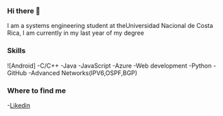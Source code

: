 ### Hi there 👋

<!--
**07fafa/07fafa** is a ✨ _special_ ✨ repository because its `README.md` (this file) appears on your GitHub profile.
-->

I am a systems engineering student at theUniversidad Nacional de Costa Rica, I am currently in my last year of my degree

### Skills
![Android]
-C/C++ 
-Java 
-JavaScript 
-Azure 
-Web development 
-Python 
-GitHub
-Advanced Networks(IPV6,OSPF,BGP)

### Where to find me
-[Likedin](https://www.linkedin.com/in/josafat-arguedas/)
